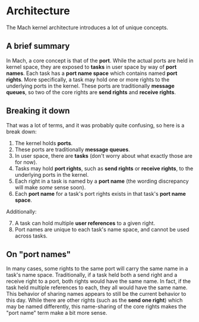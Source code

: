 # Architecture

The Mach kernel architecture introduces a lot of unique concepts.

## A brief summary

In Mach, a core concept is that of the **port**. While the actual ports are held in kernel space, they are exposed to **tasks** in user space by way of **port names**. Each task has a **port name space** which contains named **port rights**. More specifically, a task may hold one or more rights to the underlying ports in the kernel. These ports are traditionally **message queues**, so two of the core rights are **send rights** and **receive rights**.

## Breaking it down

That was a lot of terms, and it was probably quite confusing, so here is a break down:

1. The kernel holds **ports**.
2. These ports are traditionally **message queues**.
3. In user space, there are **tasks** (don't worry about what exactly those are for now).
4. Tasks may hold **port rights**, such as **send rights** or **receive rights**, to the underlying ports in the kernel.
5. Each right in a task is named by a **port name** (the wording discrepancy will make *some* sense soon).
6. Each **port name** for a task's port rights exists in that task's **port name space**.

Additionally:

7. A task can hold multiple **user references** to a given right.
8. Port names are unique to each task's name space, and cannot be used across tasks.


## On "port names"

In many cases, some rights to the same port will carry the same name in a task's name space. Traditionally, if a task held both a send right and a receive right to a port, both rights would have the same name. In fact, if the task held multiple references to each, they all would have the same name. This behavior of sharing names appears to still be the current behavior to this day. While there are other rights (such as the **send one right**) which may be named differently, this name-sharing of the core rights makes the "port name" term make a bit more sense.